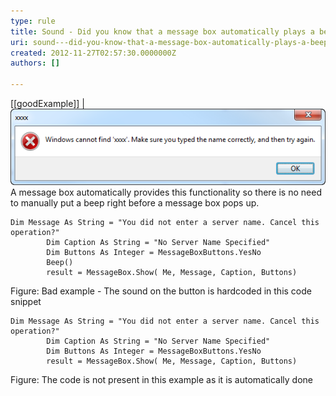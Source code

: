 ```yaml
---
type: rule
title: Sound - Did you know that a message box automatically plays a beep?
uri: sound---did-you-know-that-a-message-box-automatically-plays-a-beep
created: 2012-11-27T02:57:30.0000000Z
authors: []

---
```


[[goodExample]]
| ![Windows message boxes plays a sound... which cannot be captured in screenshot form.](../../assets/Win7SoundError.png)
A message box automatically provides this functionality so there is no need to manually put a beep right before a message box pops up.


```
Dim Message As String = "You did not enter a server name. Cancel this operation?"
        Dim Caption As String = "No Server Name Specified"
        Dim Buttons As Integer = MessageBoxButtons.YesNo
        Beep()
        result = MessageBox.Show( Me, Message, Caption, Buttons)
```

Figure: Bad example - The sound on the button is hardcoded in this code snippet

```
Dim Message As String = "You did not enter a server name. Cancel this operation?"
        Dim Caption As String = "No Server Name Specified"
        Dim Buttons As Integer = MessageBoxButtons.YesNo
        result = MessageBox.Show( Me, Message, Caption, Buttons)
```

Figure: The code is not present in this example as it is automatically done
